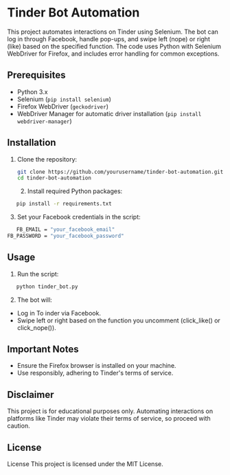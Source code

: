# Tinder Bot Automation

This project automates interactions on Tinder using Selenium. The bot can log in through Facebook, handle pop-ups, and swipe left (nope) or right (like) based on the specified function. The code uses Python with Selenium WebDriver for Firefox, and includes error handling for common exceptions.

## Prerequisites

- Python 3.x
- Selenium (`pip install selenium`)
- Firefox WebDriver (`geckodriver`)
- WebDriver Manager for automatic driver installation (`pip install webdriver-manager`)

## Installation

1. Clone the repository:
   ```bash
   git clone https://github.com/yourusername/tinder-bot-automation.git
   cd tinder-bot-automation
   ```
   2. Install required Python packages:
```bash
   pip install -r requirements.txt
   ```
3. Set your Facebook credentials in the script:
```bash
   FB_EMAIL = "your_facebook_email"
FB_PASSWORD = "your_facebook_password"
   ```
## Usage
1. Run the script: 
```bash
   python tinder_bot.py
   ```
2. The bot will: 
- Log in To inder via Facebook.
- Swipe left or right based on the function you uncomment (click_like() or click_nope()).

## Important Notes
- Ensure the Firefox browser is installed on your machine.
- Use responsibly, adhering to Tinder's terms of service.
## Disclaimer
This project is for educational purposes only. Automating interactions on platforms like Tinder may violate their terms of service, so proceed with caution.
## License
License
This project is licensed under the MIT License.